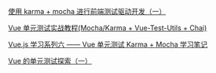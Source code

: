 [使用 karma + mocha 进行前端测试驱动开发（一）](https://iyaozhen.com/use-karma-and-mocha-for-fe-tdd.html)

[Vue 单元测试实战教程(Mocha/Karma + Vue-Test-Utils + Chai)](https://segmentfault.com/a/1190000012654035)

[Vue.js 学习系列六 —— Vue 单元测试 Karma + Mocha 学习笔记](https://blog.csdn.net/violetjack0808/article/details/73740395)

[Vue 的单元测试探索（一）](https://zhuanlan.zhihu.com/p/26752090)
